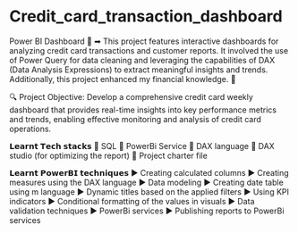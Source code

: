 # Credit_card_transaction_dashboard
Power BI Dashboard
📍 ➡ This project features interactive dashboards for analyzing credit card transactions and customer reports. It involved the use of Power Query for data cleaning and leveraging the capabilities of DAX (Data Analysis Expressions) to extract meaningful insights and trends. Additionally, this project enhanced my financial knowledge. 📌 

🔍 Project Objective: Develop a comprehensive credit card weekly dashboard that provides real-time insights into key performance metrics and trends, enabling effective monitoring and analysis of credit card operations.

𝗟𝗲𝗮𝗿𝗻𝘁 𝗧𝗲𝗰𝗵 𝘀𝘁𝗮𝗰𝗸𝘀
📌 SQL
📌 PowerBi Service 
📌 DAX language
📌 DAX studio (for optimizing the report)
📌 Project charter file

𝗟𝗲𝗮𝗿𝗻𝘁 𝗣𝗼𝘄𝗲𝗿𝗕𝗜 𝘁𝗲𝗰𝗵𝗻𝗶𝗾𝘂𝗲𝘀
 ▶ Creating calculated columns
 ▶ Creating measures using the DAX language
 ▶ Data modeling
 ▶ Creating date table using m language
 ▶ Dynamic titles based on the applied filters
 ▶ Using KPI indicators
 ▶ Conditional formatting of the values in visuals
 ▶ Data validation techniques
 ▶ PowerBi services
 ▶ Publishing reports to PowerBi services
